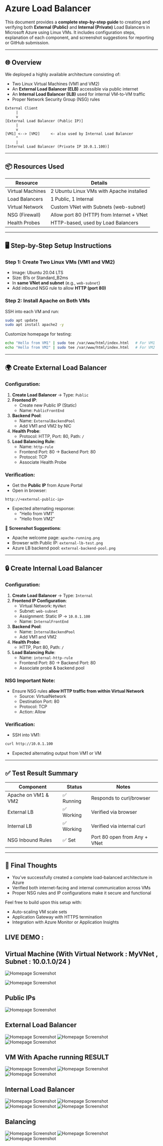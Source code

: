 
# Azure Load Balancer 

This document provides a **complete step-by-step guide** to creating and verifying both **External (Public)** and **Internal (Private)** Load Balancers in Microsoft Azure using Linux VMs. It includes configuration steps, explanation of each component, and screenshot suggestions for reporting or GitHub submission.

---

## 🌐 Overview

We deployed a highly available architecture consisting of:
- Two Linux Virtual Machines (VM1 and VM2)
- An **External Load Balancer (ELB)** accessible via public internet
- An **Internal Load Balancer (ILB)** used for internal VM-to-VM traffic
- Proper Network Security Group (NSG) rules

```
External Client
     |
     v
[External Load Balancer (Public IP)]
     |
     v
[VM1] <--> [VM2]     <- also used by Internal Load Balancer
     ^
     |
[Internal Load Balancer (Private IP 10.0.1.100)]
```

---

## 📦 Resources Used

| Resource              | Details                                       |
|----------------------|-----------------------------------------------|
| Virtual Machines     | 2 Ubuntu Linux VMs with Apache installed       |
| Load Balancers       | 1 Public, 1 Internal                          |
| Virtual Network      | Custom VNet with Subnets (web-subnet)         |
| NSG (Firewall)       | Allow port 80 (HTTP) from Internet + VNet     |
| Health Probes        | HTTP-based, used by Load Balancers            |

---

## 🖥️ Step-by-Step Setup Instructions

### Step 1: Create Two Linux VMs (VM1 and VM2)
- Image: Ubuntu 20.04 LTS
- Size: B1s or Standard_B2ms
- In **same VNet and subnet** (e.g., `web-subnet`)
- Add inbound NSG rule to allow **HTTP (port 80)**

### Step 2: Install Apache on Both VMs
SSH into each VM and run:
```bash
sudo apt update
sudo apt install apache2 -y
```
Customize homepage for testing:
```bash
echo "Hello from VM1" | sudo tee /var/www/html/index.html   # For VM1
echo "Hello from VM2" | sudo tee /var/www/html/index.html   # For VM2
```

---

## 🌍 Create External Load Balancer

### Configuration:
1. **Create Load Balancer** → Type: `Public`
2. **Frontend IP**:
   - Create new Public IP (Static)
   - Name: `PublicFrontEnd`
3. **Backend Pool**:
   - Name: `ExternalBackendPool`
   - Add VM1 and VM2 by NIC
4. **Health Probe**:
   - Protocol: HTTP, Port: 80, Path: `/`
5. **Load Balancing Rule**:
   - Name: `http-rule`
   - Frontend Port: 80 → Backend Port: 80
   - Protocol: TCP
   - Associate Health Probe

### Verification:
- Get the **Public IP** from Azure Portal
- Open in browser:
```
http://<external-public-ip>
```
- Expected alternating response:
  - "Hello from VM1"
  - "Hello from VM2"

📸 **Screenshot Suggestions**:
- Apache welcome page: `apache-running.png`
- Browser with Public IP: `external-lb-test.png`
- Azure LB backend pool: `external-backend-pool.png`

---

## 🔒 Create Internal Load Balancer

### Configuration:
1. **Create Load Balancer** → Type: `Internal`
2. **Frontend IP Configuration**:
   - Virtual Network: `MyVNet`
   - Subnet: `web-subnet`
   - Assignment: Static IP → `10.0.1.100`
   - Name: `InternalFrontEnd`
3. **Backend Pool**:
   - Name: `InternalBackendPool`
   - Add VM1 and VM2
4. **Health Probe**:
   - HTTP, Port 80, Path: `/`
5. **Load Balancing Rule**:
   - Name: `internal-http-rule`
   - Frontend Port: 80 → Backend Port: 80
   - Associate probe & backend pool

### NSG Important Note:
- Ensure NSG rules **allow HTTP traffic from within Virtual Network**
  - Source: VirtualNetwork
  - Destination Port: 80
  - Protocol: TCP
  - Action: Allow

### Verification:
- SSH into VM1:
```bash
curl http://10.0.1.100
```
- Expected alternating output from VM1 or VM

---

## ✅ Test Result Summary

| Component                | Status     | Notes                           |
|-------------------------|------------|---------------------------------|
| Apache on VM1 & VM2     | ✅ Running | Responds to curl/browser        |
| External LB             | ✅ Working | Verified via browser            |
| Internal LB             | ✅ Working | Verified via internal curl      |
| NSG Inbound Rules       | ✅ Set     | Port 80 open from Any + VNet    |

---



## 🏁 Final Thoughts
- You’ve successfully created a complete load-balanced architecture in Azure
- Verified both internet-facing and internal communication across VMs
- Proper NSG rules and IP configurations make it secure and functional

Feel free to build upon this setup with:
- Auto-scaling VM scale sets
- Application Gateway with HTTPS termination
- Integration with Azure Monitor or Application Insights

## LIVE DEMO : 
## Virtual Machine (With Virtual Network : MyVNet  , Subnet : 10.0.1.0/24 )
![Homepage Screenshot](assets/Screenshot%202025-07-04%20184202.png)

![Homepage Screenshot](assets/Screenshot%202025-07-04%20184213.png)

## Public IPs
![Homepage Screenshot](assets/Screenshot%202025-07-04%20184224.png)

## External Load Balancer 
![Homepage Screenshot](assets/Screenshot%202025-07-04%20180749.png)
![Homepage Screenshot](assets/Screenshot%202025-07-04%20180758.png)
![Homepage Screenshot](assets/Screenshot%202025-07-04%20180819.png)

## VM With Apache running RESULT 
![Homepage Screenshot](assets/Screenshot%202025-07-04%20180715.png)
![Homepage Screenshot](assets/Screenshot%202025-07-04%20180730.png)
![Homepage Screenshot](assets/Screenshot%202025-07-04%20180837.png)

## Internal Load Balancer 
![Homepage Screenshot](assets/Screenshot%202025-07-04%20184050.png)
![Homepage Screenshot](assets/Screenshot%202025-07-04%20184056.png)
![Homepage Screenshot](assets/Screenshot%202025-07-04%20184105.png)
![Homepage Screenshot](assets/Screenshot%202025-07-04%20184114.png)

## Balancing 
![Homepage Screenshot](assets/Screenshot%202025-07-04%20184148.png)
![Homepage Screenshot](assets/Screenshot%202025-07-04%20184020.png)
![Homepage Screenshot](assets/Screenshot%202025-07-04%20184034.png)



